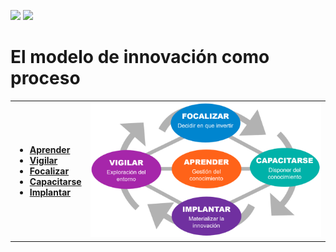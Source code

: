 [![](https://img.shields.io/badge/-Tabla_de_contenidos-000?style=flat&logo=Emlakjet&logoColor=red)](./README.md)
[![](https://img.shields.io/badge/-Inicio%20de%20cap%C3%ADtulo-000?style=flat&logo=Acclaim&logoColor=red)](./t01-00-00-modelosDeNegocioInnovacion.md)

# El modelo de innovación como proceso

<table>
  <tr>
    <td>
        <ul>
        <li><a href="t01-03-02-s00-aprender.md"><b>Aprender</b></a></li>
        <li><a href="t01-03-02-s01-vigilanciaTecnologica.md"><b>Vigilar</b></a></li>
        <li><a href="t01-03-02-s02-focalizar.md"><b>Focalizar</b></a></li>
        <li><a href="t01-03-02-s03-capacitarse.md"><b>Capacitarse</b></a></li>
        <li><a href="t01-03-02-s04-implantar.md"><b>Implantar</b></a></li>  
        </ul>
    </td>
    <td>
    <img src="../images/innovacion.png">
    </td>
  </tr>
</table>
